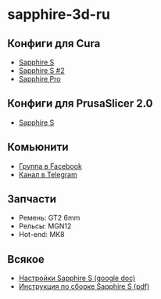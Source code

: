 # sapphire-3d-ru

## Конфиги для Cura

* [Sapphire S](https://www.facebook.com/groups/twotrees3Dprinter/permalink/1121656941350904/)
* [Sapphire S #2](https://github.com/SteveJWallace/sapphire-s)
* [Sapphire Pro](https://www.facebook.com/groups/twotrees3Dprinter/permalink/1121652258018039/)

## Конфиги для PrusaSlicer 2.0

* [Sapphire S](https://www.facebook.com/groups/twotrees3Dprinter/permalink/1122322987950966/)

## Комьюнити

* [Группа в Facebook](https://www.facebook.com/twotrees3Dprinter)
* [Канал в Telegram](https://t.me/sapphire3d)

## Запчасти

* Ремень: GT2 6mm
* Рельсы: MGN12
* Hot-end: MK8

## Всякое

* [Настройки Sapphire S (google doc)](https://docs.google.com/spreadsheets/d/1BpCiKXwq8uoOQLUBhdG9k6uaBsyg8ym7UOmvDQg8yCM/)
* [Инструкция по сборке Sapphire S (pdf)](https://lookaside.fbsbx.com/file/Sapphire-S%20Manual%20Assembly%20and%20Installation%202018.pdf?token=AWyfSeFDcBNAAnrILJjEKbbXbnyvIeAPCLBOoSEbsFixLhi2SzwE-yMR6WfjIUrFJ0iO5azBnp4bHkexbSjem8fNMA8GDKODj7Slgxc_Mlj8m1YDFbrGNhFh6z4DL7pieJ9yhwQ7r3v04YN5hP0egAastRommswo9SImr-eeeBGABQ)
